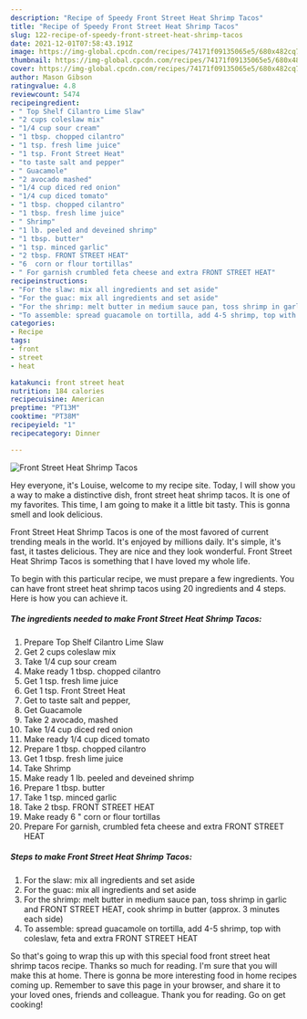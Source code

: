 ```yaml
---
description: "Recipe of Speedy Front Street Heat Shrimp Tacos"
title: "Recipe of Speedy Front Street Heat Shrimp Tacos"
slug: 122-recipe-of-speedy-front-street-heat-shrimp-tacos
date: 2021-12-01T07:58:43.191Z
image: https://img-global.cpcdn.com/recipes/74171f09135065e5/680x482cq70/front-street-heat-shrimp-tacos-recipe-main-photo.jpg
thumbnail: https://img-global.cpcdn.com/recipes/74171f09135065e5/680x482cq70/front-street-heat-shrimp-tacos-recipe-main-photo.jpg
cover: https://img-global.cpcdn.com/recipes/74171f09135065e5/680x482cq70/front-street-heat-shrimp-tacos-recipe-main-photo.jpg
author: Mason Gibson
ratingvalue: 4.8
reviewcount: 5474
recipeingredient:
- " Top Shelf Cilantro Lime Slaw"
- "2 cups coleslaw mix"
- "1/4 cup sour cream"
- "1 tbsp. chopped cilantro"
- "1 tsp. fresh lime juice"
- "1 tsp. Front Street Heat"
- "to taste salt and pepper"
- " Guacamole"
- "2 avocado mashed"
- "1/4 cup diced red onion"
- "1/4 cup diced tomato"
- "1 tbsp. chopped cilantro"
- "1 tbsp. fresh lime juice"
- " Shrimp"
- "1 lb. peeled and deveined shrimp"
- "1 tbsp. butter"
- "1 tsp. minced garlic"
- "2 tbsp. FRONT STREET HEAT"
- "6  corn or flour tortillas"
- " For garnish crumbled feta cheese and extra FRONT STREET HEAT"
recipeinstructions:
- "For the slaw: mix all ingredients and set aside"
- "For the guac: mix all ingredients and set aside"
- "For the shrimp: melt butter in medium sauce pan, toss shrimp in garlic and FRONT STREET HEAT, cook shrimp in butter (approx. 3 minutes each side)"
- "To assemble: spread guacamole on tortilla, add 4-5 shrimp, top with coleslaw, feta and extra FRONT STREET HEAT"
categories:
- Recipe
tags:
- front
- street
- heat

katakunci: front street heat 
nutrition: 184 calories
recipecuisine: American
preptime: "PT13M"
cooktime: "PT38M"
recipeyield: "1"
recipecategory: Dinner

---
```



![Front Street Heat Shrimp Tacos](https://img-global.cpcdn.com/recipes/74171f09135065e5/680x482cq70/front-street-heat-shrimp-tacos-recipe-main-photo.jpg)

Hey everyone, it's Louise, welcome to my recipe site. Today, I will show you a way to make a distinctive dish, front street heat shrimp tacos. It is one of my favorites. This time, I am going to make it a little bit tasty. This is gonna smell and look delicious.



Front Street Heat Shrimp Tacos is one of the most favored of current trending meals in the world. It's enjoyed by millions daily. It's simple, it's fast, it tastes delicious. They are nice and they look wonderful. Front Street Heat Shrimp Tacos is something that I have loved my whole life.


To begin with this particular recipe, we must prepare a few ingredients. You can have front street heat shrimp tacos using 20 ingredients and 4 steps. Here is how you can achieve it.

<!--inarticleads1-->

##### The ingredients needed to make Front Street Heat Shrimp Tacos:

1. Prepare  Top Shelf Cilantro Lime Slaw
1. Get 2 cups coleslaw mix
1. Take 1/4 cup sour cream
1. Make ready 1 tbsp. chopped cilantro
1. Get 1 tsp. fresh lime juice
1. Get 1 tsp. Front Street Heat
1. Get to taste salt and pepper,
1. Get  Guacamole
1. Take 2 avocado, mashed
1. Take 1/4 cup diced red onion
1. Make ready 1/4 cup diced tomato
1. Prepare 1 tbsp. chopped cilantro
1. Get 1 tbsp. fresh lime juice
1. Take  Shrimp
1. Make ready 1 lb. peeled and deveined shrimp
1. Prepare 1 tbsp. butter
1. Take 1 tsp. minced garlic
1. Take 2 tbsp. FRONT STREET HEAT
1. Make ready 6 &#34; corn or flour tortillas
1. Prepare  For garnish, crumbled feta cheese and extra FRONT STREET HEAT




<!--inarticleads2-->

##### Steps to make Front Street Heat Shrimp Tacos:

1. For the slaw: mix all ingredients and set aside
1. For the guac: mix all ingredients and set aside
1. For the shrimp: melt butter in medium sauce pan, toss shrimp in garlic and FRONT STREET HEAT, cook shrimp in butter (approx. 3 minutes each side)
1. To assemble: spread guacamole on tortilla, add 4-5 shrimp, top with coleslaw, feta and extra FRONT STREET HEAT




So that's going to wrap this up with this special food front street heat shrimp tacos recipe. Thanks so much for reading. I'm sure that you will make this at home. There is gonna be more interesting food in home recipes coming up. Remember to save this page in your browser, and share it to your loved ones, friends and colleague. Thank you for reading. Go on get cooking!
